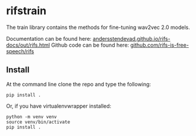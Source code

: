 # rifstrain
The train library contains the methods for fine-tuning wav2vec 2.0 models.

Documentation can be found here: [andersstendevad.github.io/rifs-docs/out/rifs.html](https://andersstendevad.github.io/rifs-docs/out/rifs.html)
Github code can be found here: [github.com/rifs-is-free-speech/rifs](https://github.com/rifs-is-free-speech/rifs)

## Install
At the command line clone the repo and type the following:

```
pip install .
```

Or, if you have virtualenvwrapper installed:

```
python -m venv venv
source venv/bin/activate
pip install .
```
